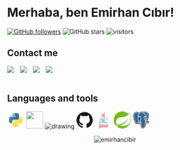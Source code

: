 # Merhaba, ben Emirhan Cıbır!


[![GitHub followers](https://img.shields.io/github/followers/emirhancibir?style=social)](https://github.com/emirhancibir?tab=followers)
![GitHub stars](https://img.shields.io/github/stars/emirhancibir?style=social)
![visitors](https://img.shields.io/badge/dynamic/json?color=informational&label=Profile%20views&query=value&url=https%3A%2F%2Fapi.countapi.xyz%2Fhit%2Femirhancibir.emirhancibir%2Freadme)

## Contact me
<p>
  <a href="mailto:emirhancibir@gmail.com"><img width="30px" align="left" src="https://cdn.jsdelivr.net/npm/simple-icons@v3/icons/gmail.svg" /></a>
  <a href="mailto:emirhancibir@hotmail.com"><img width="30px" align="left" src="https://cdn.jsdelivr.net/npm/simple-icons@v3/icons/microsoftoutlook.svg" /></a>
  <a href="https://linkedin.com/in/emirhancibir/"><img width="30px" align="left" src="https://cdn.jsdelivr.net/npm/simple-icons@v3/icons/linkedin.svg" /></a>
  <a href="https://www.instagram.com/emirhancibir/"><img width="30px" align="left" src="https://cdn.jsdelivr.net/npm/simple-icons@v3/icons/instagram.svg" /></a>
</p>

<br />
<br />

## Languages and tools
<p align="left">
  <img src="https://raw.githubusercontent.com/devicons/devicon/master/icons/python/python-original.svg" width="40" height="40" />
  <img src="https://upload.wikimedia.org/wikipedia/commons/b/bb/Ros_logo.svg" width="40" height="40" />
  <img src="https://upload.wikimedia.org/wikipedia/commons/thumb/5/53/OpenCV_Logo_with_text.png/195px-OpenCV_Logo_with_text.png" alt="drawing" width="40" height="40"/>
  <img src="https://raw.githubusercontent.com/devicons/devicon/master/icons/github/github-original.svg" width="40" height="40" />
  <img src="https://raw.githubusercontent.com/devicons/devicon/master/icons/java/java-original-wordmark.svg" width="40" height="40" />
  <img src="https://github.com/devicons/devicon/blob/master/icons/spring/spring-original.svg" width="40" height="40" />
  <img src="https://github.com/devicons/devicon/blob/master/icons/postgresql/postgresql-original.svg" width="40" height="40" />
  


</p>

<p align="center">
  <img src="https://github-readme-stats.vercel.app/api/top-langs?username=emirhancibir&show_icons=true&locale=en&layout=compact" alt="emirhancibir" />
</p>

